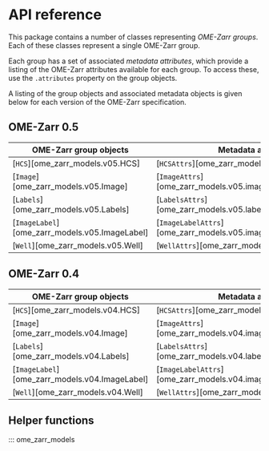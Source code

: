 # API reference

This package contains a number of classes representing _OME-Zarr groups_.
Each of these classes represent a single OME-Zarr group.

Each group has a set of associated _metadata attributes_, which provide a listing of the OME-Zarr attributes available for each group.
To access these, use the `.attributes` property on the group objects.

A listing of the group objects and associated metadata objects is given below for each version of the OME-Zarr specification.

## OME-Zarr 0.5

| OME-Zarr group objects                         | Metadata attributes                                                  | Creation helper                                      |
| ---------------------------------------------- | -------------------------------------------------------------------- | ---------------------------------------------------- |
| [`HCS`][ome_zarr_models.v05.HCS]               | [`HCSAttrs`][ome_zarr_models.v05.hcs.HCSAttrs]                       |
| [`Image`][ome_zarr_models.v05.Image]           | [`ImageAttrs`][ome_zarr_models.v05.image.ImageAttrs]                 | [`Image.new()`][ome_zarr_models.v05.image.Image.new] |
| [`Labels`][ome_zarr_models.v05.Labels]         | [`LabelsAttrs`][ome_zarr_models.v05.labels.LabelsAttrs]              |
| [`ImageLabel`][ome_zarr_models.v05.ImageLabel] | [`ImageLabelAttrs`][ome_zarr_models.v05.image_label.ImageLabelAttrs] |
| [`Well`][ome_zarr_models.v05.Well]             | [`WellAttrs`][ome_zarr_models.v05.well.WellAttrs]                    |

## OME-Zarr 0.4

| OME-Zarr group objects                         | Metadata attributes                                                  | Creation helper                                      |
| ---------------------------------------------- | -------------------------------------------------------------------- | ---------------------------------------------------- |
| [`HCS`][ome_zarr_models.v04.HCS]               | [`HCSAttrs`][ome_zarr_models.v04.hcs.HCSAttrs]                       |
| [`Image`][ome_zarr_models.v04.Image]           | [`ImageAttrs`][ome_zarr_models.v04.image.ImageAttrs]                 | [`Image.new()`][ome_zarr_models.v04.image.Image.new] |
| [`Labels`][ome_zarr_models.v04.Labels]         | [`LabelsAttrs`][ome_zarr_models.v04.labels.LabelsAttrs]              |
| [`ImageLabel`][ome_zarr_models.v04.ImageLabel] | [`ImageLabelAttrs`][ome_zarr_models.v04.image_label.ImageLabelAttrs] |
| [`Well`][ome_zarr_models.v04.Well]             | [`WellAttrs`][ome_zarr_models.v04.well.WellAttrs]                    |

## Helper functions

::: ome_zarr_models
